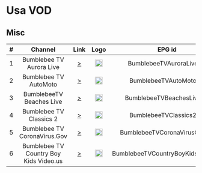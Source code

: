<h1>Usa VOD</h1>

<h2>Misc</h2>

| #   | Channel        | Link  | Logo | EPG id |
|:---:|:--------------:|:-----:|:----:|:------:|
| 1   | Bumblebee TV Aurora Live| [>](https://stitcheraws.unreel.me/wse-node02.powr.com/live/5c953819932c837b49397345/playlist.m3u8) | <img height="20" src=""/> | BumblebeeTVAuroraLive.us |
| 2   | Bumblebee TV AutoMoto| [>](https://stitcheraws.unreel.me/wse-node01.powr.com/live/5bf220fad5eeee0f5a40941a/playlist.m3u8) | <img height="20" src=""/> | BumblebeeTVAutoMoto.us |
| 3   | BumblebeeTV Beaches Live| [>](https://stitcheraws.unreel.me/wse-node02.powr.com/live/5c95396f932c837b49397360/playlist.m3u8) | <img height="20" src=""/> | BumblebeeTVBeachesLive.us |
| 4   | Bumblebee TV Classics 2| [>](https://stitcheraws.unreel.me/wse-node05.powr.com/live/60f881602da3a5575eceb854/playlist.m3u8) | <img height="20" src=""/> | BumblebeeTVClassics2.us |
| 5   | Bumblebee TV CoronaVirus.Gov| [>](https://stitcheraws.unreel.me/wse-node02.powr.com/live/5e7559e8a46b495a2283c5e8/playlist.m3u8) | <img height="20" src=""/> | BumblebeeTVCoronaVirusGov.us |
| 6   | Bumblebee TV Country Boy Kids Video.us| [>](https://stitcheraws.unreel.me/wse-node02.powr.com/live/5bf225aed5eeee0f5a4094bd/playlist.m3u8) | <img height="20" src=""/> | BumblebeeTVCountryBoyKidsVideo.us |
